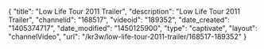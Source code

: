 {
    "title": "Low Life Tour 2011 Trailer",
    "description": "Low Life Tour 2011 Trailer",
    "channelid": "168517",
    "videoid": "189352",
    "date_created": "1405374717",
    "date_modified": "1450125900",
    "type": "captivate",
    "layout": "channelVideo",
    "url": "\/kr3w\/low-life-tour-2011-trailer\/168517-189352"
}